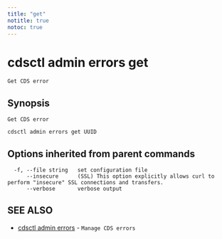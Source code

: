 ```yaml
---
title: "get"
notitle: true
notoc: true
---
```

# cdsctl admin errors get

`Get CDS error`

## Synopsis

`Get CDS error`

```
cdsctl admin errors get UUID
```

## Options inherited from parent commands

```
  -f, --file string   set configuration file
      --insecure      (SSL) This option explicitly allows curl to perform "insecure" SSL connections and transfers.
      --verbose       verbose output
```

## SEE ALSO

* [cdsctl admin errors](/docs/components/cdsctl/admin/errors/)	 - `Manage CDS errors`

